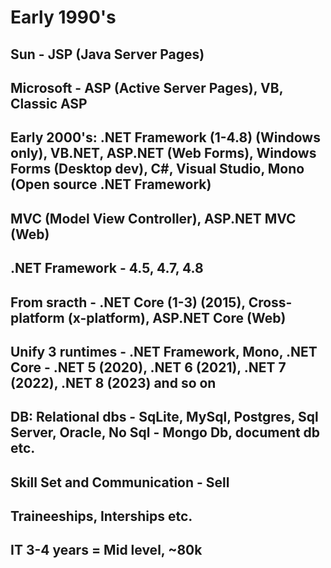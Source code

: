 # Early 1990's
## Sun - JSP (Java Server Pages)
## Microsoft - ASP (Active Server Pages), VB, Classic ASP
## Early 2000's: .NET Framework (1-4.8) (Windows only), VB.NET, ASP.NET (Web Forms), Windows Forms (Desktop dev), C#, Visual Studio, Mono (Open source .NET Framework)
## MVC (Model View Controller), ASP.NET MVC (Web)
## .NET Framework - 4.5, 4.7, 4.8

## From sracth - .NET Core (1-3) (2015), Cross-platform (x-platform), ASP.NET Core (Web)
## Unify 3 runtimes - .NET Framework, Mono, .NET Core - .NET 5 (2020), .NET 6 (2021), .NET 7 (2022), .NET 8 (2023) and so on

## DB: Relational dbs - SqLite, MySql, Postgres, Sql Server, Oracle, No Sql - Mongo Db, document db etc.

## Skill Set and Communication - Sell
## Traineeships, Interships etc.
## IT 3-4 years = Mid level, ~80k
